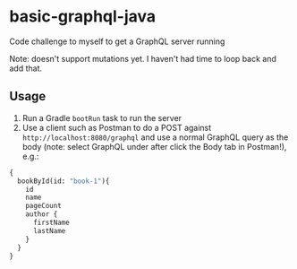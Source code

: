 # basic-graphql-java

Code challenge to myself to get a GraphQL server running

Note: doesn't support mutations yet. I haven't had time to loop back and add that.

## Usage

1. Run a Gradle `bootRun` task to run the server
1. Use a client such as Postman to do a POST against `http://localhost:8080/graphql` and use a normal GraphQL query
as the body (note: select GraphQL under after click the Body tab in Postman!), e.g.:
   
```graphql
{
  bookById(id: "book-1"){
    id
    name
    pageCount
    author {
      firstName
      lastName
    }
  }
}
```
